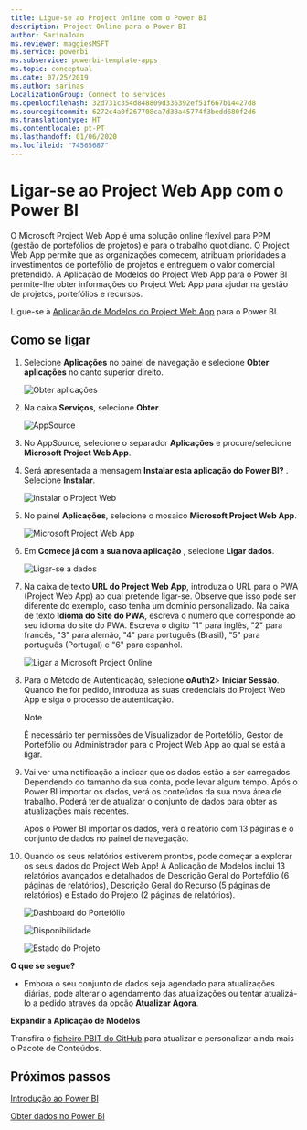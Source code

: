 ```yaml
---
title: Ligue-se ao Project Online com o Power BI
description: Project Online para o Power BI
author: SarinaJoan
ms.reviewer: maggiesMSFT
ms.service: powerbi
ms.subservice: powerbi-template-apps
ms.topic: conceptual
ms.date: 07/25/2019
ms.author: sarinas
LocalizationGroup: Connect to services
ms.openlocfilehash: 32d731c354d848809d336392ef51f667b14427d8
ms.sourcegitcommit: 6272c4a0f267708ca7d38a45774f3bedd680f2d6
ms.translationtype: HT
ms.contentlocale: pt-PT
ms.lasthandoff: 01/06/2020
ms.locfileid: "74565687"
---
```

# <a name="connect-to-project-web-app-with-power-bi"></a>Ligar-se ao Project Web App com o Power BI
O Microsoft Project Web App é uma solução online flexível para PPM (gestão de portefólios de projetos) e para o trabalho quotidiano. O Project Web App permite que as organizações comecem, atribuam prioridades a investimentos de portefólio de projetos e entreguem o valor comercial pretendido. A Aplicação de Modelos do Project Web App para o Power BI permite-lhe obter informações do Project Web App para ajudar na gestão de projetos, portefólios e recursos.

Ligue-se à [Aplicação de Modelos do Project Web App](https://appsource.microsoft.com/product/power-bi/pbi_msprojectonline.pbi-microsoftprojectwebapp) para o Power BI.

## <a name="how-to-connect"></a>Como se ligar

1. Selecione **Aplicações** no painel de navegação e selecione **Obter aplicações** no canto superior direito.

    ![Obter aplicações](media/service-connect-to-project-online/GetApps.png)

2. Na caixa **Serviços**, selecione **Obter**.
   
   ![AppSource](media/service-connect-to-project-online/AppSource.png)
3. No AppSource, selecione o separador **Aplicações** e procure/selecione **Microsoft Project Web App**.
   
4. Será apresentada a mensagem **Instalar esta aplicação do Power BI?** . Selecione **Instalar**. 

   ![Instalar o Project Web](media/service-connect-to-project-online/ProjectTile.png)
5. No painel **Aplicações**, selecione o mosaico **Microsoft Project Web App**. 
   
   ![Microsoft Project Web App](media/service-connect-to-project-online/getstarted.png)
6. Em **Comece já com a sua nova aplicação** , selecione **Ligar dados**.
   
   ![Ligar-se a dados](media/service-connect-to-project-online/mproject.png)
7. Na caixa de texto **URL do Project Web App**, introduza o URL para o PWA (Project Web App) ao qual pretende ligar-se.  Observe que isso pode ser diferente do exemplo, caso tenha um domínio personalizado. Na caixa de texto **Idioma do Site do PWA**, escreva o número que corresponde ao seu idioma do site do PWA. Escreva o dígito "1" para inglês, "2" para francês, "3" para alemão, "4" para português (Brasil), "5" para português (Portugal) e "6" para espanhol. 
   
   ![Ligar a Microsoft Project Online](media/service-connect-to-project-online/params.png)
8. Para o Método de Autenticação, selecione **oAuth2**\> **Iniciar Sessão**. Quando lhe for pedido, introduza as suas credenciais do Project Web App e siga o processo de autenticação.

    > [!NOTE]
    > É necessário ter permissões de Visualizador de Portefólio, Gestor de Portefólio ou Administrador para o Project Web App ao qual se está a ligar.

9. Vai ver uma notificação a indicar que os dados estão a ser carregados. Dependendo do tamanho da sua conta, pode levar algum tempo. Após o Power BI importar os dados, verá os conteúdos da sua nova área de trabalho. Poderá ter de atualizar o conjunto de dados para obter as atualizações mais recentes. 

    Após o Power BI importar os dados, verá o relatório com 13 páginas e o conjunto de dados no painel de navegação. 

10. Quando os seus relatórios estiverem prontos, pode começar a explorar os seus dados do Project Web App! A Aplicação de Modelos inclui 13 relatórios avançados e detalhados de Descrição Geral do Portefólio (6 páginas de relatórios), Descrição Geral do Recurso (5 páginas de relatórios) e Estado do Projeto (2 páginas de relatórios). 

    ![Dashboard do Portefólio](media/service-connect-to-project-online/report1.png)
   
    ![Disponibilidade](media/service-connect-to-project-online/report3.png)
   
    ![Estado do Projeto](media/service-connect-to-project-online/report2.png)

**O que se segue?**

* Embora o seu conjunto de dados seja agendado para atualizações diárias, pode alterar o agendamento das atualizações ou tentar atualizá-lo a pedido através da opção **Atualizar Agora**.

**Expandir a Aplicação de Modelos**

Transfira o [ficheiro PBIT do GitHub](https://github.com/OfficeDev/Project-Power-BI-Content-Packs) para atualizar e personalizar ainda mais o Pacote de Conteúdos.

## <a name="next-steps"></a>Próximos passos
[Introdução ao Power BI](service-get-started.md)

[Obter dados no Power BI](service-get-data.md)

